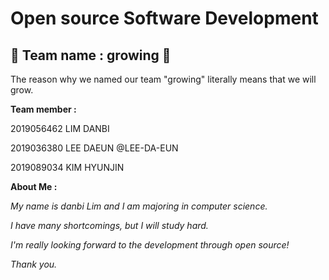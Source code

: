# Open source Software Development
## :deciduous_tree: Team name : growing :deciduous_tree:

The reason why we named our team "growing" literally means that we will grow.


**Team member :**

2019056462 LIM DANBI

2019036380 LEE DAEUN @LEE-DA-EUN

2019089034 KIM HYUNJIN


**About Me :**

_My name is danbi Lim and I am majoring in computer science._

_I have many shortcomings, but I will study hard._

_I'm really looking forward to the development through open source!_

_Thank you._

